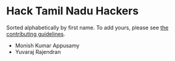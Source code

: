 Hack Tamil Nadu Hackers
====================================

Sorted alphabetically by first name. To add yours, please see [the contributing guidelines](CONTRIBUTING.md).

- Monish Kumar Appusamy
- Yuvaraj Rajendran
